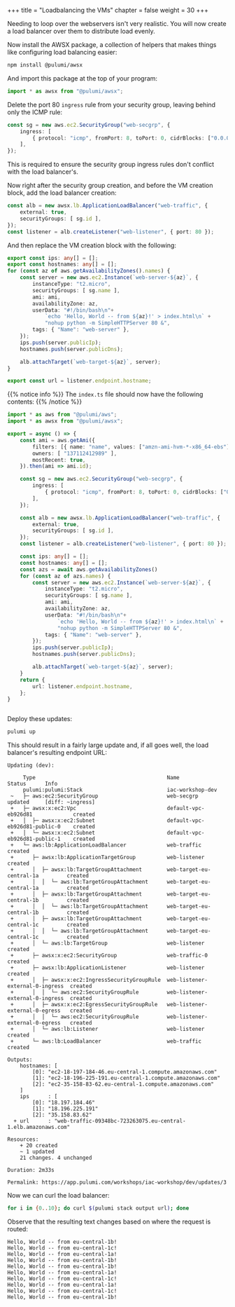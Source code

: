 +++
title = "Loadbalancing the VMs"
chapter = false
weight = 30
+++

Needing to loop over the webservers isn't very realistic. You will now create a load balancer over them to distribute load evenly.

Now install the AWSX package, a collection of helpers that makes things like configuring load balancing easier:

```bash
npm install @pulumi/awsx
```

And import this package at the top of your program:

```typescript
import * as awsx from "@pulumi/awsx";
```

Delete the port 80 `ingress` rule from your security group, leaving behind only the ICMP rule:

```typescript
const sg = new aws.ec2.SecurityGroup("web-secgrp", {
    ingress: [
        { protocol: "icmp", fromPort: 8, toPort: 0, cidrBlocks: ["0.0.0.0/0"] },
    ],
});
```

This is required to ensure the security group ingress rules don't conflict with the load balancer's.

Now right after the security group creation, and before the VM creation block, add the load balancer creation:

```typescript
const alb = new awsx.lb.ApplicationLoadBalancer("web-traffic", {
    external: true,
    securityGroups: [ sg.id ],
});
const listener = alb.createListener("web-listener", { port: 80 });
```

And then replace the VM creation block with the following:

```typescript
export const ips: any[] = [];
export const hostnames: any[] = [];
for (const az of aws.getAvailabilityZones().names) {
    const server = new aws.ec2.Instance(`web-server-${az}`, {
        instanceType: "t2.micro",
        securityGroups: [ sg.name ],
        ami: ami,
        availabilityZone: az,
        userData: "#!/bin/bash\n"+
            `echo 'Hello, World -- from ${az}!' > index.html\n` +
            "nohup python -m SimpleHTTPServer 80 &",
        tags: { "Name": "web-server" },
    });
    ips.push(server.publicIp);
    hostnames.push(server.publicDns);

    alb.attachTarget(`web-target-${az}`, server);
}

export const url = listener.endpoint.hostname;
```

{{% notice info %}}
The `index.ts` file should now have the following contents:
{{% /notice %}}
```typescript
import * as aws from "@pulumi/aws";
import * as awsx from "@pulumi/awsx";

export = async () => {
    const ami = aws.getAmi({
        filters: [{ name: "name", values: ["amzn-ami-hvm-*-x86_64-ebs"] }],
        owners: [ "137112412989" ],
        mostRecent: true,
    }).then(ami => ami.id);

    const sg = new aws.ec2.SecurityGroup("web-secgrp", {
        ingress: [
            { protocol: "icmp", fromPort: 8, toPort: 0, cidrBlocks: ["0.0.0.0/0"] },
        ],
    });

    const alb = new awsx.lb.ApplicationLoadBalancer("web-traffic", {
        external: true,
        securityGroups: [ sg.id ],
    });
    const listener = alb.createListener("web-listener", { port: 80 });

    const ips: any[] = [];
    const hostnames: any[] = [];
    const azs = await aws.getAvailabilityZones()
    for (const az of azs.names) {
        const server = new aws.ec2.Instance(`web-server-${az}`, {
            instanceType: "t2.micro",
            securityGroups: [ sg.name ],
            ami: ami,
            availabilityZone: az,
            userData: "#!/bin/bash\n"+
                `echo 'Hello, World -- from ${az}!' > index.html\n` +
                "nohup python -m SimpleHTTPServer 80 &",
            tags: { "Name": "web-server" },
        });
        ips.push(server.publicIp);
        hostnames.push(server.publicDns);

	    alb.attachTarget(`web-target-${az}`, server);
    }
    return {
	    url: listener.endpoint.hostname,
    };
}



```

Deploy these updates:

```bash
pulumi up
```

This should result in a fairly large update and, if all goes well, the load balancer's resulting endpoint URL:

```
Updating (dev):

     Type                                          Name                             Status      Info
     pulumi:pulumi:Stack                           iac-workshop-dev
 ~   ├─ aws:ec2:SecurityGroup                      web-secgrp                       updated     [diff: ~ingress]
 +   ├─ awsx:x:ec2:Vpc                             default-vpc-eb926d81             created
 +   │  ├─ awsx:x:ec2:Subnet                       default-vpc-eb926d81-public-0    created
 +   │  └─ awsx:x:ec2:Subnet                       default-vpc-eb926d81-public-1    created
 +   └─ aws:lb:ApplicationLoadBalancer             web-traffic                      created
 +      ├─ awsx:lb:ApplicationTargetGroup          web-listener                     created
 +      │  ├─ awsx:lb:TargetGroupAttachment        web-target-eu-central-1a         created
 +      │  │  └─ aws:lb:TargetGroupAttachment      web-target-eu-central-1a         created
 +      │  ├─ awsx:lb:TargetGroupAttachment        web-target-eu-central-1b         created
 +      │  │  └─ aws:lb:TargetGroupAttachment      web-target-eu-central-1b         created
 +      │  ├─ awsx:lb:TargetGroupAttachment        web-target-eu-central-1c         created
 +      │  │  └─ aws:lb:TargetGroupAttachment      web-target-eu-central-1c         created
 +      │  └─ aws:lb:TargetGroup                   web-listener                     created
 +      ├─ awsx:x:ec2:SecurityGroup                web-traffic-0                    created
 +      ├─ awsx:lb:ApplicationListener             web-listener                     created
 +      │  ├─ awsx:x:ec2:IngressSecurityGroupRule  web-listener-external-0-ingress  created
 +      │  │  └─ aws:ec2:SecurityGroupRule         web-listener-external-0-ingress  created
 +      │  ├─ awsx:x:ec2:EgressSecurityGroupRule   web-listener-external-0-egress   created
 +      │  │  └─ aws:ec2:SecurityGroupRule         web-listener-external-0-egress   created
 +      │  └─ aws:lb:Listener                      web-listener                     created
 +      └─ aws:lb:LoadBalancer                     web-traffic                      created

Outputs:
    hostnames: [
        [0]: "ec2-18-197-184-46.eu-central-1.compute.amazonaws.com"
        [1]: "ec2-18-196-225-191.eu-central-1.compute.amazonaws.com"
        [2]: "ec2-35-158-83-62.eu-central-1.compute.amazonaws.com"
    ]
    ips      : [
        [0]: "18.197.184.46"
        [1]: "18.196.225.191"
        [2]: "35.158.83.62"
  + url      : "web-traffic-09348bc-723263075.eu-central-1.elb.amazonaws.com"

Resources:
    + 20 created
    ~ 1 updated
    21 changes. 4 unchanged

Duration: 2m33s

Permalink: https://app.pulumi.com/workshops/iac-workshop/dev/updates/3
```

Now we can curl the load balancer:

```bash
for i in {0..10}; do curl $(pulumi stack output url); done
```

Observe that the resulting text changes based on where the request is routed:

```
Hello, World -- from eu-central-1b!
Hello, World -- from eu-central-1c!
Hello, World -- from eu-central-1a!
Hello, World -- from eu-central-1b!
Hello, World -- from eu-central-1b!
Hello, World -- from eu-central-1a!
Hello, World -- from eu-central-1c!
Hello, World -- from eu-central-1a!
Hello, World -- from eu-central-1c!
Hello, World -- from eu-central-1b!
```
